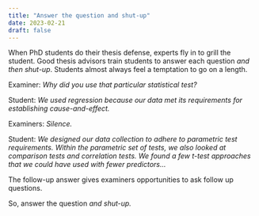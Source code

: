 ```yaml
---
title: "Answer the question and shut-up"
date: 2023-02-21
draft: false
---
```


When PhD students do their thesis defense, experts fly in to grill the student.
Good thesis advisors train students to answer each question _and then shut-up_. 
Students almost always feel a temptation to go on a length. 

Examiner: _Why did you use that particular statistical test?_

Student: _We used regression because our data met its requirements for establishing cause-and-effect._

Examiners: _Silence._

Student: _We designed our data collection to adhere to parametric test requirements. Within the parametric set of tests, we also looked at comparison tests and correlation tests. We found a few t-test approaches that we could have used with fewer predictors..._

The follow-up answer gives examiners opportunities to ask follow up questions.

So, answer the question _and shut-up._
